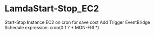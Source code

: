# LamdaStart-Stop_EC2
Start-Stop Instance EC2 on cron for save cost
Add Trigger EventBridge
Schedule expression: cron(0 1 ? * MON-FRI *)
